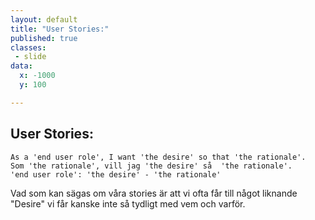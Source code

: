 ```yaml
---
layout: default
title: "User Stories:"
published: true
classes:
 - slide
data:
  x: -1000
  y: 100

---
```

## User Stories:

    As a 'end user role', I want 'the desire' so that 'the rationale'.
    Som 'the rationale', vill jag 'the desire' så  'the rationale'.
    'end user role': 'the desire' - 'the rationale'

Vad som kan sägas om våra stories är att vi ofta får till något liknande "Desire"
vi får kanske inte så tydligt med vem och varför.
